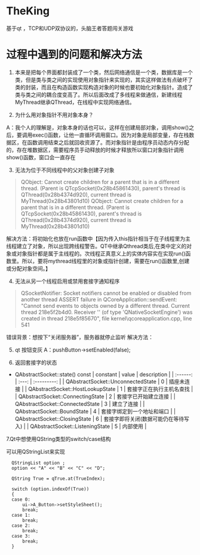 # TheKing
基于qt ，TCP和UDP双协议的，头脑王者答题闯关游戏

# 过程中遇到的问题和解决方法
1. 本来是把每个界面都封装成了一个类，然后网络通信是一个类，数据库是一个类，但是类与类之间的实现使用对象指针来实现的，其实这样做法有点破坏了类的封装，而且在构造函数实现构造对象的时候也要初始化对象指针。造成了类与类之间的耦合度变高了。所以后面改成了多线程来做通信，新建线程MyThread继承QThread，在线程中实现网络通信。

2. 为什么用对象指针不用对象本身？

A：我个人的理解是，对象本身的话也可以，这样在创建局部对象，调用show()之后，要调用exec()函数，让他一直循环调用窗口。因为对象是局部变量，存在栈数据区，在函数调用结束之后就回收资源了。而对象指针是由程序员动态内存分配的，存在堆数据区，需要程序员手动释放的时候才释放所以窗口对象指针调用show()函数，窗口会一直存在

3. 无法为位于不同线程中的父对象创建子对象
>QObject: Cannot create children for a parent that is in a different thread.
(Parent is QTcpSocket(0x28b45861430), parent's thread is QThread(0x28b4374d920), current thread is MyThread(0x28b43801d10)
QObject: Cannot create children for a parent that is in a different thread.
(Parent is QTcpSocket(0x28b45861430), parent's thread is QThread(0x28b4374d920), current thread is MyThread(0x28b43801d10)

解决方法：将初始化也放在run函数中【因为传入this指针相当于在子线程里为主线程建立了对象，所以出现跨线程警告。QT中继承Qthread类后,在类中定义的对象或对象指针都是属于主线程的。次线程正真意义上的实体内容实在实现run()函数里。所以，要将mythread线程里的对象或指针创建，需要在run()函数里,创建或分配对象空间。】

4. 无法从另一个线程启用或禁用套接字通知程序
>QSocketNotifier: Socket notifiers cannot be enabled or disabled from another thread
ASSERT failure in QCoreApplication::sendEvent: "Cannot send events to objects owned by a different thread. Current thread 218e5f2b4d0. Receiver '' (of type 'QNativeSocketEngine') was created in thread 218e5f85670", file kernel\qcoreapplication.cpp, line 541

错误背景：想按下“关闭服务器”，服务器就停止监听
解决方法：

5. qt 按钮变灰
A：pushButton->setEnabled(false);

6. 返回套接字的状态
* QAbstractSocket::state() const
| constant | value | description |
| :------: | :---: | :---------: |
| QAbstractSocket::UnconnectedState | 0 | 插座未连接 |
| QAbstractSocket::HostLookupState | 1 | 套接字正在执行主机名查找 |
| QAbstractSocket::ConnectingState | 2 | 套接字已开始建立连接 |
| QAbstractSocket::ConnectedState | 3 | 建立了连接 |
| QAbstractSocket::BoundState | 4 | 套接字绑定到一个地址和端口 |
| QAbstractSocket::ClosingState | 6 | 套接字即将关闭(数据可能仍在等待写入) |
| QAbstractSocket::ListeningState | 5 | 内部使用 |


7.Qt中想使用QString类型的switch/case结构

可以用QStringList来实现
```
  QStringList option ;
  option << "A" << "B" << "C" << "D";

  QString True = qTrue.at(TrueIndex);

  switch (option.indexOf(True))
  {
  case 0:
      ui->A_Button->setStyleSheet();
      break;
  case 1:
      break;
  case 2:
      break;
  case 3:
      break;
  }

```
